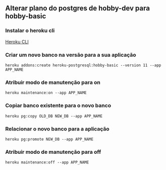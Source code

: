## Alterar plano do postgres de hobby-dev para hobby-basic

### Instalar o heroku cli
[Heroku CLI](https://devcenter.heroku.com/articles/heroku-cli)

### Criar um novo banco na versão para a sua aplicação
```
heroku addons:create heroku-postgresql:hobby-basic --version 11 --app APP_NAME
```

### Atribuir modo de manutenção para on
```
heroku maintenance:on --app APP_NAME
```

### Copiar banco existente para o novo banco
```
heroku pg:copy OLD_DB NEW_DB --app APP_NAME
```

### Relacionar o novo banco para a aplicação
```
heroku pg:promote NEW_DB --app APP_NAME
```

### Atribuir modo de manutenção para off
```
heroku maintenance:off --app APP_NAME
```
